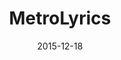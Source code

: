 ---
layout: site
title: "MetroLyrics"
date: 2015-12-18
categories: [entertainment]
version: 1.2.18
major: 1
minor: 2
patch: 18
slug: metrolyrics
link: http://www.metrolyrics.com/
submitter: lpolepeddi
permalink: /sites/:slug
---
